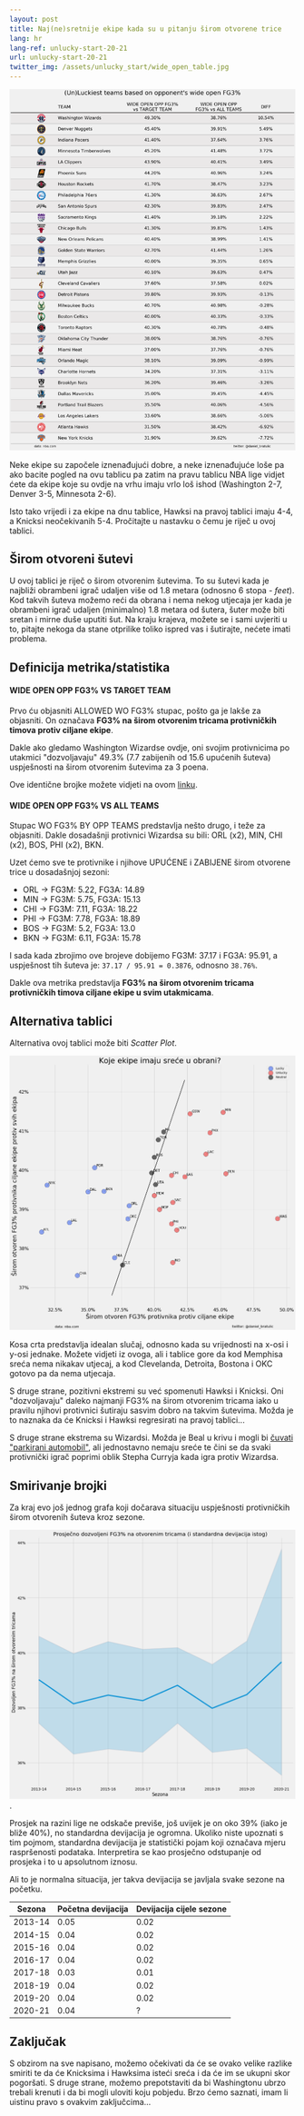 ```yaml
---
layout: post
title: Naj(ne)sretnije ekipe kada su u pitanju širom otvorene trice
lang: hr
lang-ref: unlucky-start-20-21
url: unlucky-start-20-21
twitter_img: /assets/unlucky_start/wide_open_table.jpg
---
```


![](/assets/unlucky_start/wide_open_table.png)

Neke ekipe su započele iznenađujući dobre, a neke iznenađujuće loše pa ako bacite pogled na ovu tablicu pa zatim na pravu tablicu NBA lige vidjet ćete da ekipe koje su ovdje na vrhu imaju vrlo loš ishod (Washington 2-7, Denver 3-5, Minnesota 2-6).

Isto tako vrijedi i za ekipe na dnu tablice, Hawksi na pravoj tablici imaju 4-4, a Knicksi neočekivanih 5-4. Pročitajte u nastavku o čemu je riječ u ovoj tablici.

<!--more-->


## Širom otvoreni šutevi

U ovoj tablici je riječ o širom otvorenim šutevima. To su šutevi kada je najbliži obrambeni igrač udaljen više od 1.8 metara (odnosno 6 stopa - *feet*). Kod takvih šuteva možemo reći da obrana i nema nekog utjecaja jer kada je obrambeni igrač udaljen (minimalno) 1.8 metara od šutera, šuter može biti sretan i mirne duše uputiti šut. Na kraju krajeva, možete se i sami uvjeriti u to, pitajte nekoga da stane otprilike toliko ispred vas i šutirajte, nećete imati problema.

## Definicija metrika/statistika


#### WIDE OPEN OPP FG3% VS TARGET TEAM

Prvo ću objasniti ALLOWED WO FG3% stupac, pošto ga je lakše za objasniti. On označava **FG3% na širom otvorenim tricama protivničkih timova protiv ciljane ekipe**.

Dakle ako gledamo Washington Wizardse ovdje, oni svojim protivnicima po utakmici "dozvoljavaju" 49.3% (7.7 zabijenih od 15.6 upućenih šuteva) uspješnosti na širom otvorenim šutevima za 3 poena.

Ove identične brojke možete vidjeti na ovom [linku](https://www.nba.com/stats/teams/opponent-shots-closest-defender/?Season=2020-21&SeasonType=Regular%20Season&CloseDefDistRange=6%2B%20Feet%20-%20Wide%20Open).

#### WIDE OPEN OPP FG3% VS ALL TEAMS

Stupac WO FG3% BY OPP TEAMS predstavlja nešto drugo, i teže za objasniti. Dakle dosadašnji protivnici Wizardsa su bili: ORL (x2), MIN, CHI (x2), BOS, PHI (x2), BKN.

Uzet ćemo sve te protivnike i njihove UPUĆENE i ZABIJENE širom otvorene trice u dosadašnjoj sezoni:


* ORL -> FG3M: 5.22, FG3A: 14.89
* MIN -> FG3M: 5.75, FG3A: 15.13
* CHI -> FG3M: 7.11, FG3A: 18.22
* PHI -> FG3M: 7.78, FG3A: 18.89
* BOS -> FG3M: 5.2, FG3A: 13.0
* BKN -> FG3M: 6.11, FG3A: 15.78


I sada kada zbrojimo ove brojeve dobijemo FG3M: 37.17 i FG3A: 95.91, a uspješnost tih šuteva je: `37.17 / 95.91 = 0.3876`, odnosno `38.76%`.

Dakle ova metrika predstavlja **FG3% na širom otvorenim tricama protivničkih timova ciljane ekipe u svim utakmicama**.

## Alternativa tablici

Alternativa ovoj tablici može biti *Scatter Plot*.

![](/assets/unlucky_start/wide_open_3pt_luck_hr.png)

Kosa crta predstavlja idealan slučaj, odnosno kada su vrijednosti na x-osi i y-osi jednake. Možete vidjeti iz ovoga, ali i tablice gore da kod Memphisa sreća nema nikakav utjecaj, a kod Clevelanda, Detroita, Bostona i OKC gotovo pa da nema utjecaja.

S druge strane, pozitivni ekstremi su već spomenuti Hawksi i Knicksi. Oni "dozvoljavaju" daleko najmanji FG3% na širom otvorenim tricama iako u pravilu njihovi protivnici šutiraju sasvim dobro na takvim šutevima. Možda je to naznaka da će Knicksi i Hawksi regresirati na pravoj tablici...

S druge strane ekstrema su Wizardsi. Možda je Beal u krivu i mogli bi [čuvati "parkirani automobil"](https://bleacherreport.com/articles/2926076-bradley-beal-says-wizards-cant-guard-a-parked-car-after-loss-to-celtics), ali jednostavno nemaju sreće te čini se da svaki protivnički igrač poprimi oblik Stepha Curryja kada igra protiv Wizardsa.  

## Smirivanje brojki

Za kraj evo još jednog grafa koji dočarava situaciju uspješnosti protivničkih širom otvorenih šuteva kroz sezone.

![](/assets/unlucky_start/mean_stddev_through_years_hr.png).

Prosjek na razini lige ne odskače previše, još uvijek je on oko 39% (iako je bliže 40%), no standardna devijacija je ogromna. Ukoliko niste upoznati s tim pojmom, standardna devijacija je statistički pojam koji označava mjeru raspršenosti podataka. Interpretira se kao prosječno odstupanje od prosjeka i to u apsolutnom iznosu.

Ali to je normalna situacija, jer takva devijacija se javljala svake sezone na početku.

| Sezona | Početna devijacija | Devijacija cijele sezone |
| ------ | ------------------ | ------------------------ |
| 2013-14 | 0.05 | 0.02 |
| 2014-15 | 0.04 | 0.02 |
| 2015-16 | 0.04 | 0.02 |
| 2016-17 | 0.04 | 0.02 |
| 2017-18 | 0.03 | 0.01 |
| 2018-19 | 0.04 | 0.02 |
| 2019-20 | 0.04 | 0.02 |
| 2020-21 | 0.04 | ? |

## Zaključak

S obzirom na sve napisano, možemo očekivati da će se ovako velike razlike smiriti te da će Knicksima i Hawksima isteći sreća i da će im se ukupni skor pogoršati. S druge strane, možemo prepotstaviti da bi Washingtonu ubrzo trebali krenuti i da bi mogli uloviti koju pobjedu. Brzo ćemo saznati, imam li uistinu pravo s ovakvim zaključcima...
